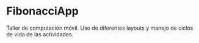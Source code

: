 # FibonacciApp
Taller de computación móvil. Uso de diferentes layouts y manejo de ciclos de vida de las actividades.
